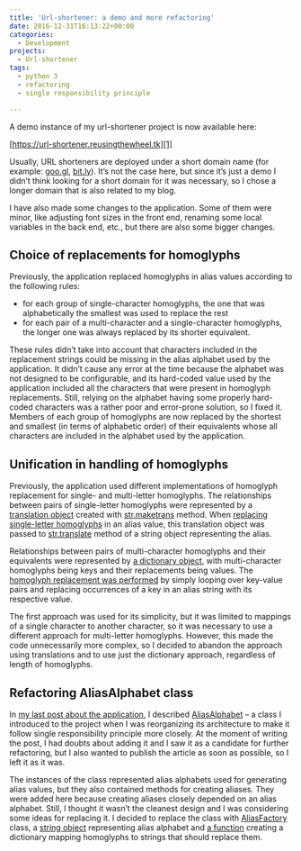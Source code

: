 ```yaml
---
title: 'Url-shortener: a demo and more refactoring'
date: 2016-12-31T16:13:22+00:00
categories:
  - Development
projects:
  - Url-shortener
tags:
  - python 3
  - refactoring
  - single responsibility principle

---
```

A demo instance of my url-shortener project is now available here:

[https://url-shortener.reusingthewheel.tk][1]

Usually, URL shorteners are deployed under a short domain name (for example: [goo.gl][2], [bit.ly][3]). It&#8217;s not the case here, but since it&#8217;s just a demo I didn&#8217;t think looking for a short domain for it was necessary, so I chose a longer domain that is also related to my blog.

I have also made some changes to the application. Some of them were minor, like adjusting font sizes in the front end, renaming some local variables in the back end, etc., but there are also some bigger changes.

<!--more-->

## Choice of replacements for homoglyphs

Previously, the application replaced homoglyphs in alias values according to the following rules:

  * for each group of single-character homoglyphs, the one that was alphabetically the smallest was used to replace the rest
  * for each pair of a multi-character and a single-character homoglyphs, the longer one was always replaced by its shorter equivalent.

These rules didn&#8217;t take into account that characters included in the replacement strings could be missing in the alias alphabet used by the application. It didn&#8217;t cause any error at the time because the alphabet was not designed to be configurable, and its hard-coded value used by the application included all the characters that were present in homoglyph replacements. Still, relying on the alphabet having some properly hard-coded characters was a rather poor and error-prone solution, so I fixed it. Members of each group of homoglyphs are now replaced by the shortest and smallest (in terms of alphabetic order) of their equivalents whose all characters are included in the alphabet used by the application.

## Unification in handling of homoglyphs

Previously, the application used different implementations of homoglyph replacement for single- and multi-letter homoglyphs. The relationships between pairs of single-letter homoglyphs were represented by a [translation object][4] created with [str.maketrans][5] method. When [replacing single-letter homoglyphs][6] in an alias value, this translation object was passed to [str.translate][7] method of a string object representing the alias.

Relationships between pairs of multi-character homoglyphs and their equivalents were represented by [a dictionary object][8], with multi-character homoglyphs being keys and their replacements being values. The [homoglyph replacement was performed][9] by simply looping over key-value pairs and replacing occurrences of a key in an alias string with its respective value.

The first approach was used for its simplicity, but it was limited to mappings of a single character to another character, so it was necessary to use a different approach for multi-letter homoglyphs. However, this made the code unnecessarily more complex, so I decided to abandon the approach using translations and to use just the dictionary approach, regardless of length of homoglyphs.

## Refactoring AliasAlphabet class

In [my last post about the application][10], I described [AliasAlphabet][11] &#8211; a class I introduced to the project when I was reorganizing its architecture to make it follow single responsibility principle more closely. At the moment of writing the post, I had doubts about adding it and I saw it as a candidate for further refactoring, but I also wanted to publish the article as soon as possible, so I left it as it was.

The instances of the class represented alias alphabets used for generating alias values, but they also contained methods for creating aliases. They were added here because creating aliases closely depended on an alias alphabet. Still, I thought it wasn&#8217;t the cleanest design and I was considering some ideas for replacing it. I decided to replace the class with [AliasFactory][12] class, a [string object][13] representing alias alphabet and [a function][14] creating a dictionary mapping homoglyphs to strings that should replace them.

 [1]: https://url-shortener.reusingthewheel.tk/
 [2]: https://goo.gl/
 [3]: https://bitly.com/
 [4]: https://github.com/piotr-rusin/url-shortener/blob/ee506ab166d3a170ee8790d33f20cf1ee88205a5/url_shortener/domain_and_persistence.py#L51
 [5]: https://docs.python.org/3/library/stdtypes.html#str.maketrans
 [6]: https://github.com/piotr-rusin/url-shortener/blob/ee506ab166d3a170ee8790d33f20cf1ee88205a5/url_shortener/domain_and_persistence.py#L191
 [7]: https://docs.python.org/3/library/stdtypes.html#str.translate
 [8]: https://github.com/piotr-rusin/url-shortener/blob/ee506ab166d3a170ee8790d33f20cf1ee88205a5/url_shortener/domain_and_persistence.py#L125
 [9]: https://github.com/piotr-rusin/url-shortener/blob/ee506ab166d3a170ee8790d33f20cf1ee88205a5/url_shortener/domain_and_persistence.py#L170
 [10]: /2016/12/changes-in-url-shortener/
 [11]: https://github.com/piotr-rusin/url-shortener/blob/ee506ab166d3a170ee8790d33f20cf1ee88205a5/url_shortener/domain_and_persistence.py#L35
 [12]: https://github.com/piotr-rusin/url-shortener/blob/0207eb20d118df9cf4139f55d9f0a9c8c0fa5b76/url_shortener/domain_and_persistence.py#L76
 [13]: https://github.com/piotr-rusin/url-shortener/blob/0207eb20d118df9cf4139f55d9f0a9c8c0fa5b76/url_shortener/domain_and_persistence.py#L118
 [14]: https://github.com/piotr-rusin/url-shortener/blob/0207eb20d118df9cf4139f55d9f0a9c8c0fa5b76/url_shortener/domain_and_persistence.py#L37

